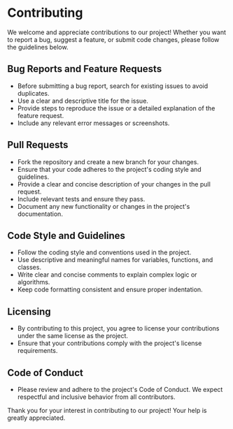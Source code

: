 
# Contributing

We welcome and appreciate contributions to our project! Whether you want to report a bug, suggest a feature, or submit code changes, please follow the guidelines below.

## Bug Reports and Feature Requests

- Before submitting a bug report, search for existing issues to avoid duplicates.
- Use a clear and descriptive title for the issue.
- Provide steps to reproduce the issue or a detailed explanation of the feature request.
- Include any relevant error messages or screenshots.

## Pull Requests

- Fork the repository and create a new branch for your changes.
- Ensure that your code adheres to the project's coding style and guidelines.
- Provide a clear and concise description of your changes in the pull request.
- Include relevant tests and ensure they pass.
- Document any new functionality or changes in the project's documentation.

## Code Style and Guidelines

- Follow the coding style and conventions used in the project.
- Use descriptive and meaningful names for variables, functions, and classes.
- Write clear and concise comments to explain complex logic or algorithms.
- Keep code formatting consistent and ensure proper indentation.

## Licensing

- By contributing to this project, you agree to license your contributions under the same license as the project.
- Ensure that your contributions comply with the project's license requirements.

## Code of Conduct

- Please review and adhere to the project's Code of Conduct. We expect respectful and inclusive behavior from all contributors.

Thank you for your interest in contributing to our project! Your help is greatly appreciated.

